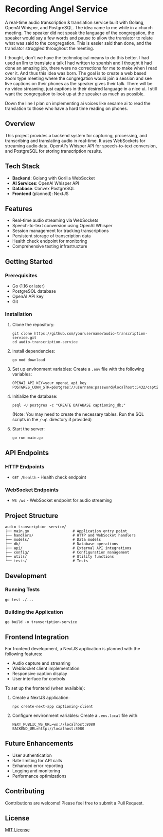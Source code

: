# Recording Angel Service

A real-time audio transcription & translation service built with Golang, OpenAI Whisper, and PostgreSQL. The idea came to me while in a church meeting. The speaker did not speak the language of the congregation, the speaker would say a few words and pause to allow the translator to relate what was said to the congregation. This is easier said than done, and the translator struggled throughout the meeting.

I thought, don't we have the technological means to do this better. I had used an llm to translate a talk I had written to spanish and I thought it had done an amazing job, there were no corrections for me to make when I read over it. And thus this idea was born. The goal is to create a web based zoom type meeting where the congregation would join a session and see live captions on their phones as the speaker gives their talk. There will be no video streaming, just captions in their desired language in a nice ui. I still want the congregation to look up at the speaker as much as possible.

Down the line I plan on implementing ai voices like sesame ai to read the translation to those who have a hard time reading on phones.

## Overview

This project provides a backend system for capturing, processing, and transcribing and translating audio in real-time. It uses WebSockets for streaming audio data, OpenAI's Whisper API for speech-to-text conversion, and PostgreSQL for storing transcription results.

## Tech Stack

- **Backend**: Golang with Gorilla WebSocket
- **AI Services**: OpenAI Whisper API
- **Database**: Convex PostgreSQL
- **Frontend** (planned): NextJS

## Features

- Real-time audio streaming via WebSockets
- Speech-to-text conversion using OpenAI Whisper
- Session management for tracking transcriptions
- Persistent storage of transcription data
- Health check endpoint for monitoring
- Comprehensive testing infrastructure

## Getting Started

### Prerequisites

- Go (1.16 or later)
- PostgreSQL database
- OpenAI API key
- Git

### Installation

1. Clone the repository:
   ```
   git clone https://github.com/yourusername/audio-transcription-service.git
   cd audio-transcription-service
   ```

2. Install dependencies:
   ```
   go mod download
   ```

3. Set up environment variables:
   Create a `.env` file with the following variables:
   ```
   OPENAI_API_KEY=your_openai_api_key
   POSTGRES_CONN_STR=postgres://username:password@localhost:5432/captioning_db
   ```

4. Initialize the database:
   ```
   psql -U postgres -c "CREATE DATABASE captioning_db;"
   ```
   (Note: You may need to create the necessary tables. Run the SQL scripts in the `/sql` directory if provided)

5. Start the server:
   ```
   go run main.go
   ```

## API Endpoints

### HTTP Endpoints

- `GET /health` - Health check endpoint

### WebSocket Endpoints

- `WS /ws` - WebSocket endpoint for audio streaming

## Project Structure

```
audio-transcription-service/
├── main.go                    # Application entry point
├── handlers/                  # HTTP and WebSocket handlers
├── models/                    # Data models
├── db/                        # Database operations
├── api/                       # External API integrations
├── config/                    # Configuration management
├── utils/                     # Utility functions
└── tests/                     # Tests
```

## Development

### Running Tests

```
go test ./...
```

### Building the Application

```
go build -o transcription-service
```

## Frontend Integration

For frontend development, a NextJS application is planned with the following features:
- Audio capture and streaming
- WebSocket client implementation
- Responsive caption display
- User interface for controls

To set up the frontend (when available):
1. Create a NextJS application:
   ```
   npx create-next-app captioning-client
   ```

2. Configure environment variables:
   Create a `.env.local` file with:
   ```
   NEXT_PUBLIC_WS_URL=ws://localhost:8080
   BACKEND_URL=http://localhost:8080
   ```

## Future Enhancements

- User authentication
- Rate limiting for API calls
- Enhanced error reporting
- Logging and monitoring
- Performance optimizations

## Contributing

Contributions are welcome! Please feel free to submit a Pull Request.

## License

[MIT License](LICENSE)
